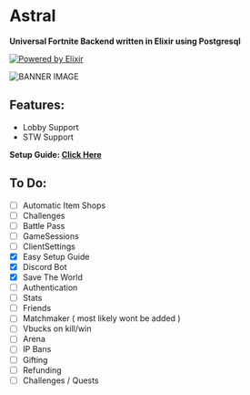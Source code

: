 # Astral

**Universal Fortnite Backend written in Elixir using Postgresql**

<a href="https://elixir-lang.org" target="_blank">
  <img src="https://img.shields.io/badge/written%20in-elixir-ac98ff.svg?style=for-the-badge&logo=elixir" alt="Powered by Elixir" />
</a>

![BANNER IMAGE](https://cdn2.unrealengine.com/17br-cosmic-summer-announce-newsheader-1900x600-1900x600-a4e90a9a1a70.jpg)
## Features:


- Lobby Support
- STW Support

**Setup Guide: [Click Here](https://github.com/itztiva/Astral/blob/main/SETUP.md)**

## To Do:

- [ ] Automatic Item Shops
- [ ] Challenges
- [ ] Battle Pass
- [ ] GameSessions
- [ ] ClientSettings
- [x] Easy Setup Guide
- [x] Discord Bot
- [x] Save The World
- [ ] Authentication 
- [ ] Stats
- [ ] Friends
- [ ] Matchmaker ( most likely wont be added )
- [ ] Vbucks on kill/win
- [ ] Arena 
- [ ] IP Bans
- [ ] Gifting
- [ ] Refunding 
- [ ] Challenges / Quests
